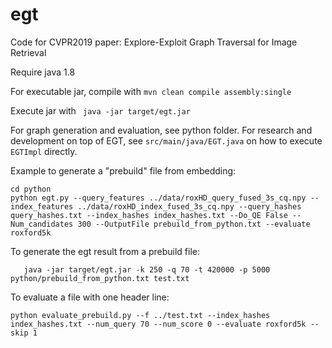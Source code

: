 # egt
Code for CVPR2019 paper: Explore-Exploit Graph Traversal for Image Retrieval

Require java 1.8

For executable jar, compile with
`mvn clean compile assembly:single`

Execute jar with
` java -jar target/egt.jar`

For graph generation and evaluation, see python folder.
For research and development on top of EGT, see `src/main/java/EGT.java` on how to execute `EGTImpl` directly.






Example to generate a "prebuild" file from embedding:

    
    cd python
    python egt.py --query_features ../data/roxHD_query_fused_3s_cq.npy --index_features ../data/roxHD_index_fused_3s_cq.npy --query_hashes query_hashes.txt --index_hashes index_hashes.txt --Do_QE False --Num_candidates 300 --OutputFile prebuild_from_python.txt --evaluate roxford5k
    


To generate the egt result from a prebuild file:

    
       java -jar target/egt.jar -k 250 -q 70 -t 420000 -p 5000 python/prebuild_from_python.txt test.txt
   


To evaluate a file with one header line:

    python evaluate_prebuild.py --f ../test.txt --index_hashes index_hashes.txt --num_query 70 --num_score 0 --evaluate roxford5k --skip 1
